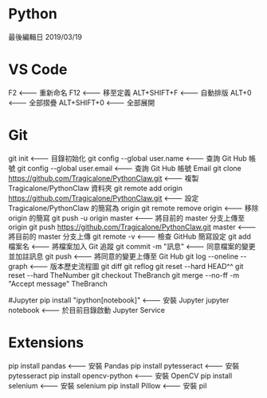 # Python
最後編輯日 2019/03/19

# VS Code
F2           <--- 重新命名
F12          <--- 移至定義
ALT+SHIFT+F  <--- 自動排版
ALT+0        <--- 全部摺疊
ALT+SHIFT+0  <--- 全部展開

# Git
git init                                                            <--- 目錄初始化
git config --global user.name                                       <--- 查詢 Git Hub 帳號
git config --global user.email                                      <--- 查詢 Git Hub 帳號 Email
git clone https://github.com/Tragicalone/PythonClaw.git             <--- 複製 Tragicalone/PythonClaw 資料夾
git remote add origin https://github.com/Tragicalone/PythonClaw.git <--- 設定 Tragicalone/PythonClaw 的簡寫為 origin
git remote remove origin                                            <--- 移除 origin 的簡寫
git push -u origin master                                           <--- 將目前的 master 分支上傳至 origin
git push https://github.com/Tragicalone/PythonClaw.git master       <--- 將目前的 master 分支上傳
git remote -v                                                       <--- 檢查 GitHub 簡寫設定
git add 檔案名                                                      <--- 將檔案加入 Git 追蹤
git commit -m "訊息"                                                <--- 同意檔案的變更並加註訊息 
git push                                                            <--- 將同意的變更上傳至 Git Hub
git log --oneline --graph                                           <--- 版本歷史流程圖
git diff
git reflog
git reset --hard HEAD^^
git reset --hard TheNumber
git checkout TheBranch
git merge --no-ff -m "Accept message" TheBranch

#Jupyter
pip install "ipython[notebook]"   <--- 安裝 Jupyter
jupyter notebook                  <--- 於目前目錄啟動 Jupyter Service

# Extensions
pip install pandas                <--- 安裝 Pandas
pip install pytesseract           <--- 安裝 pytesseract
pip install opencv-python         <--- 安裝 OpenCV
pip install selenium              <--- 安裝 selenium
pip install Pillow                <--- 安裝 pil

